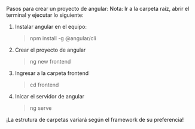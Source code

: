 Pasos para crear un proyecto de angular:
Nota: Ir a la carpeta raíz, abrir el terminal y ejecutar lo siguiente:
1. Instalar angular en el equipo:
    >npm install -g @angular/cli
2. Crear el proyecto de angular
    >ng new frontend
3. Ingresar a la carpeta frontend
    >cd frontend
4. Inicar el servidor de angular
    >ng serve

¡La estrutura de carpetas variará según el framework de su preferencia!